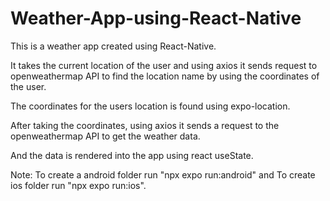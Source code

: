 # Weather-App-using-React-Native

This is a weather app created using React-Native.

It takes the current location of the user and using axios it sends request to openweathermap API to find the location name by using the coordinates of the user.

The coordinates for the users location is found using expo-location.

After taking the coordinates, using axios it sends a request to the openweathermap API to get the weather data.

And the data is rendered into the app using react useState.

Note: To create a android folder run "npx expo run:android" and To create ios folder run "npx expo run:ios".
